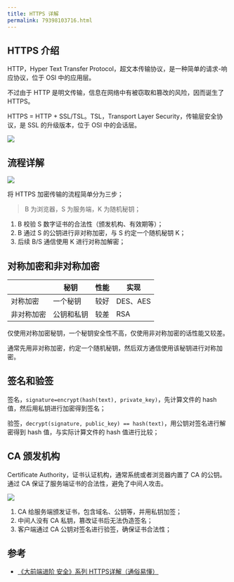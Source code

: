 ```yaml
---
title: HTTPS 详解
permalink: 79398103716.html
---
```


## HTTPS 介绍

HTTP，Hyper Text Transfer Protocol，超文本传输协议，是一种简单的请求-响应协议，位于 OSI 中的应用层。

不过由于 HTTP 是明文传输，信息在网络中有被窃取和篡改的风险，因而诞生了 HTTPS。

HTTPS = HTTP + SSL/TSL。TSL，Transport Layer Security，传输层安全协议，是 SSL 的升级版本，位于 OSI 中的会话层。

![](http://image.caojiantao.site:38080/31ac5def8f5856a562712486cb4ec54f.png)

## 流程详解

![](http://image.caojiantao.site:38080/6324e430caf23566f93214cabf03e2ce.png)

将 HTTPS 加密传输的流程简单分为三步；

> B 为浏览器，S 为服务端，K 为随机秘钥；

1. B 校验 S 数字证书的合法性（颁发机构、有效期等）；
2. B 通过 S 的公钥进行非对称加密，与 S 约定一个随机秘钥 K；
3. 后续 B/S 通信使用 K 进行对称加解密；

## 对称加密和非对称加密

|  | 秘钥 | 性能 | 实现 |
| ---- | ---- | ---- | ---- |
| 对称加密 | 一个秘钥 | 较好 | DES、AES |
| 非对称加密 | 公钥和私钥 | 较差 | RSA |

仅使用对称加密秘钥，一个秘钥安全性不高，仅使用非对称加密的话性能又较差。

通常先用非对称加密，约定一个随机秘钥，然后双方通信使用该秘钥进行对称加密。

## 签名和验签

签名，`signature=encrypt(hash(text), private_key)`，先计算文件的 hash 值，然后用私钥进行加密得到签名；

验签，`decrypt(signature, public_key) == hash(text)`，用公钥对签名进行解密得到 hash 值，与实际计算文件的 hash 值进行比较；

## CA 颁发机构

Certificate Authority，证书认证机构，通常系统或者浏览器内置了 CA 的公钥。通过 CA 保证了服务端证书的合法性，避免了中间人攻击。

![](http://image.caojiantao.site:38080/b0b437ba911b5907043ed762982c39ac.png)

1. CA 给服务端颁发证书，包含域名、公钥等，并用私钥加签；
2. 中间人没有 CA 私钥，篡改证书后无法伪造签名；
3. 客户端通过 CA 公钥对签名进行验签，确保证书合法性；

## 参考

- [《大前端进阶 安全》系列 HTTPS详解（通俗易懂）](https://juejin.cn/post/6844904127420432391)
